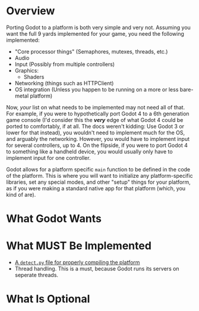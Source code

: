 # Overview

Porting Godot to a platform is both very simple and very not. Assuming you want the full 9 yards implemented for your game, you need the following implemented:
* "Core processor things" (Semaphores, mutexes, threads, etc.)
* Audio
* Input (Possibly from multiple controllers)
* Graphics:
  * Shaders
* Networking (things such as HTTPClient)
* OS integration (Unless you happen to be running on a more or less bare-metal platform)

Now, *your* list on what needs to be implemented may not need all of that. For example, if you were to hypothetically port Godot 4 to a 6th generation game console (I'd consider this the ***very*** edge of what Godot 4 could be ported to comfortably, if at all. The docs weren't kidding: Use Godot 3 or lower for that instead), you wouldn't need to implement much for the OS, and arguably the networking. However, you would have to implement input for several controllers, up to 4. On the flipside, if you were to port Godot 4 to something like a handheld device, you would usually only have to implement input for one controller. 

Godot allows for a platform specific `main` function to be defined in the code of the platform. This is where you will want to initialize any platform-specific libraries, set any special modes, and other "setup" things for your platform, as if you were making a standard native app for that platform (which, you kind of are).

# What Godot Wants

# What MUST Be Implemented
* [A `detect.py` file for properly compiling the platform](https://docs.godotengine.org/en/stable/contributing/development/core_and_modules/custom_platform_ports.html#required-features-of-a-platform-port)
* Thread handling. This is a must, because Godot runs its servers on seperate threads.

# What Is Optional

